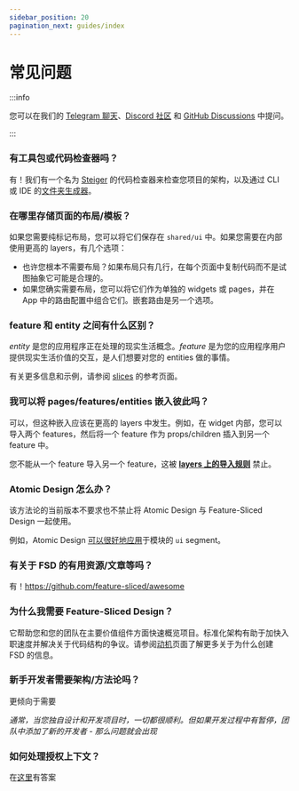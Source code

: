 ```yaml
---
sidebar_position: 20
pagination_next: guides/index
---
```


# 常见问题

:::info

您可以在我们的 [Telegram 聊天][telegram]、[Discord 社区][discord] 和 [GitHub Discussions][github-discussions] 中提问。

:::

### 有工具包或代码检查器吗？

有！我们有一个名为 [Steiger][ext-steiger] 的代码检查器来检查您项目的架构，以及通过 CLI 或 IDE 的[文件夹生成器][ext-tools]。

### 在哪里存储页面的布局/模板？

如果您需要纯标记布局，您可以将它们保存在 `shared/ui` 中。如果您需要在内部使用更高的 layers，有几个选项：

- 也许您根本不需要布局？如果布局只有几行，在每个页面中复制代码而不是试图抽象它可能是合理的。
- 如果您确实需要布局，您可以将它们作为单独的 widgets 或 pages，并在 App 中的路由配置中组合它们。嵌套路由是另一个选项。

### feature 和 entity 之间有什么区别？

_entity_ 是您的应用程序正在处理的现实生活概念。_feature_ 是为您的应用程序用户提供现实生活价值的交互，是人们想要对您的 entities 做的事情。

有关更多信息和示例，请参阅 [slices][reference-entities] 的参考页面。

### 我可以将 pages/features/entities 嵌入彼此吗？

可以，但这种嵌入应该在更高的 layers 中发生。例如，在 widget 内部，您可以导入两个 features，然后将一个 feature 作为 props/children 插入到另一个 feature 中。

您不能从一个 feature 导入另一个 feature，这被 [**layers 上的导入规则**][import-rule-layers] 禁止。

### Atomic Design 怎么办？

该方法论的当前版本不要求也不禁止将 Atomic Design 与 Feature-Sliced Design 一起使用。

例如，Atomic Design [可以很好地应用](https://t.me/feature_sliced/1653)于模块的 `ui` segment。

### 有关于 FSD 的有用资源/文章等吗？

有！https://github.com/feature-sliced/awesome

### 为什么我需要 Feature-Sliced Design？

它帮助您和您的团队在主要价值组件方面快速概览项目。标准化架构有助于加快入职速度并解决关于代码结构的争议。请参阅[动机][motivation]页面了解更多关于为什么创建 FSD 的信息。

### 新手开发者需要架构/方法论吗？

更倾向于需要

*通常，当您独自设计和开发项目时，一切都很顺利。但如果开发过程中有暂停，团队中添加了新的开发者 - 那么问题就会出现*

### 如何处理授权上下文？

在[这里](/docs/guides/examples/auth)有答案

[ext-steiger]: https://github.com/feature-sliced/steiger
[ext-tools]: https://github.com/feature-sliced/awesome?tab=readme-ov-file#tools
[import-rule-layers]: /docs/reference/layers#import-rule-on-layers
[reference-entities]: /docs/reference/layers#entities
[motivation]: /docs/about/motivation
[telegram]: https://t.me/feature_sliced
[discord]: https://discord.gg/S8MzWTUsmp
[github-discussions]: https://github.com/feature-sliced/documentation/discussions
